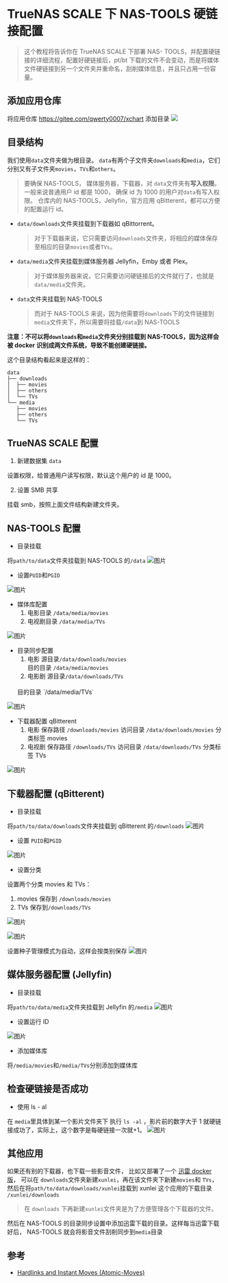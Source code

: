 # TrueNAS SCALE 下 NAS-TOOLS 硬链接配置

> 这个教程将告诉你在 TrueNAS SCALE 下部署 NAS- TOOLS，并配置硬链接的详细流程，配置好硬链接后，pt/bt 下载的文件不会变动，而是将媒体文件硬链接到另一个文件夹并重命名，刮削媒体信息，并且只占用一份容量。

## 添加应用仓库

将应用仓库 https://gitee.com/qwerty0007/xchart 添加目录
![](https://gitee.com/qwerty0007/xchart/raw/main/assets/add.png)

## 目录结构

我们使用`data`文件夹做为根目录。
`data`有两个子文件夹`downloads`和`media`，它们分别又有子文件夹`movies`，`TVs`和`others`。

> 要确保 NAS-TOOLS， 媒体服务器，下载器，对 `data`文件夹有**写入权限**。一般来说普通用户 id 都是 1000， 确保 id 为 1000 的用户对`data`有写入权限。
> 仓库内的 NAS-TOOLS，Jellyfin，官方应用 qBitterent，都可以方便的配置运行 id。

- `data/downloads`文件夹挂载到下载器如 qBittorrent。
  > 对于下载器来说，它只需要访问`downloads`文件夹，将相应的媒体保存至相应的目录`movies`或者`TVs`。
- `data/media`文件夹挂载到媒体服务器 Jellyfin，Emby 或者 Plex。
  > 对于媒体服务器来说，它只需要访问硬链接后的文件就行了，也就是`data/media`文件夹。
- `data`文件夹挂载到 NAS-TOOLS
  > 而对于 NAS-TOOLS 来说，因为他需要将`downloads`下的文件链接到`media`文件夹下，所以需要将挂载`/data`到 NAS-TOOLS

**注意：不可以将`downloads`和`media`文件夹分别挂载到 NAS-TOOLS，因为这样会被 docker 识别成两文件系统，导致不能创建硬链接。**

这个目录结构看起来是这样的：

```
data
├── downloads
│  ├── movies
│  ├── others
│  └── TVs
└── media
   ├── movies
   ├── others
   └── TVs
```

## TrueNAS SCALE 配置

1. 新建数据集 `data`

设置权限，给普通用户读写权限，默认这个用户的 id 是 1000。

2. 设置 SMB 共享

挂载 smb，按照上面文件结构新建文件夹。

## NAS-TOOLS 配置

- 目录挂载

将`path/to/data`文件夹挂载到 NAS-TOOLS 的`/data`
![图片](assets/IMG_1.jpg)

- 设置`PUID`和`PGID`

![图片](assets/IMG_12.png)

- 媒体库配置
  1. 电影目录 `/data/media/movies`
  2. 电视剧目录 `/data/media/TVs`

![图片](assets/IMG_4.jpg)

- 目录同步配置
  1. 电影
  源目录`/data/downloads/movies` <br>
  目的目录 `/data/media/movies`
  2. 电影剧
  源目录`/data/downloads/TVs`
  <br>
  目的目录 `/data/media/TVs`

![图片](assets/IMG_3.jpg)

- 下载器配置 qBitterent
  1. 电影
     保存路径 `/downloads/movies`
     访问目录 `/data/downloads/movies`
     分类标签 movies
  2. 电视剧
     保存路径 `/downloads/TVs`
     访问目录 `/data/downloads/TVs`
     分类标签 TVs

![图片](assets/IMG_5.jpg)

## 下载器配置 (qBitterent)

- 目录挂载

将`path/to/data/downloads`文件夹挂载到 qBitterent 的`/downloads`
![图片](assets/IMG_6.jpg)

- 设置 `PUID`和`PGID`

![图片](assets/IMG_13.png)

- 设置分类

设置两个分类 movies 和 TVs：
1. movies 保存到 `/downloads/movies`
2. TVs 保存到`/downloads/TVs`

![图片](assets/IMG_7.jpg)

![图片](assets/IMG_8.jpg)

设置种子管理模式为自动，这样会按类别保存
![图片](assets/IMG_9.jpg)

## 媒体服务器配置 (Jellyfin)

- 目录挂载

将`path/to/data/media`文件夹挂载到 Jellyfin 的`/media`
![图片](assets/IMG_10.jpg)

- 设置运行 ID

![图片](assets/IMG_14.jpg)

- 添加媒体库

将`/media/movies`和`/media/TVs`分别添加到媒体库

## 检查硬链接是否成功

- 使用 ls - al

在 `media`里具体到某一个影片文件夹下 执行 `ls -al` ，影片前的数字大于 1 就硬链接成功了，实际上，这个数字是每硬链接一次就+1。
![图片](assets/IMG_11.jpg)

## 其他应用

如果还有别的下载器，也下载一些影音文件， 比如又部署了一个 [迅雷 docker 版](https://hub.docker.com/r/cnk3x/xunlei)， 可以在 `downloads`文件夹新建`xunlei`，再在该文件夹下新建`movies`和 `TVs`，然后在将`path/to/data/downloads/xunlei`挂载到 xunlei 这个应用的下载目录 `/xunlei/downloads`

> 在 `downloads` 下再新建`xunlei`文件夹是为了方便管理各个下载器的文件。

然后在 NAS-TOOLS 的目录同步设置中添加迅雷下载的目录。这样每当迅雷下载好后， NAS-TOOLS 就会将影音文件刮削同步到`media`目录

## 参考

- [Hardlinks and Instant Moves (Atomic-Moves)](https://trash-guides.info/Hardlinks/Hardlinks-and-Instant-Moves/)
